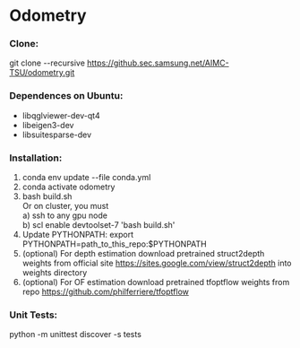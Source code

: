 # Odometry

### Clone:
git clone --recursive https://github.sec.samsung.net/AIMC-TSU/odometry.git

### Dependences on Ubuntu:
* libqglviewer-dev-qt4
* libeigen3-dev
* libsuitesparse-dev

### Installation:
1. conda env update --file conda.yml<br>
2. conda activate odometry
3. bash build.sh<br>
  Or on cluster, you must<br>
  a) ssh to any gpu node<br>
  b) scl enable devtoolset-7 'bash build.sh'
4. Update PYTHONPATH: export PYTHONPATH=path_to_this_repo:$PYTHONPATH
5. (optional) For depth estimation download pretrained struct2depth weights from official site https://sites.google.com/view/struct2depth into weights directory
6. (optional) For OF estimation download pretrained tfoptflow weights from repo https://github.com/philferriere/tfoptflow

### Unit Tests:
python -m unittest discover -s tests<br>
